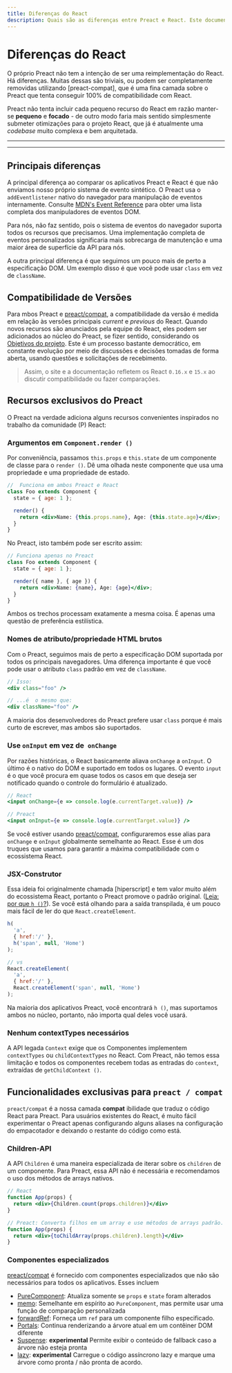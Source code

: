 ```yaml
---
title: Diferenças do React
description: Quais são as diferenças entre Preact e React. Este documento as descreve em detalhes
---
```


# Diferenças do React

O próprio Preact não tem a intenção de ser uma reimplementação do React. Há diferenças. Muitas dessas são triviais, ou podem ser completamente removidas utilizando [preact-compat], que é uma fina camada sobre o Preact que tenta conseguir 100% de compatibilidade com React.

Preact não tenta incluir cada pequeno recurso do React em razão manter-se **pequeno** e **focado** - de outro modo faria mais sentido simplesmente submeter otimizações para o projeto React, que já é atualmente uma _codebase_ muito complexa e bem arquitetada.

---

<toc></toc>

---

## Principais diferenças

A principal diferença ao comparar os aplicativos Preact e React é que não enviamos nosso próprio sistema de evento sintético. O Preact usa o `addEventlistener` nativo do navegador para manipulação de eventos internamente. Consulte [MDN's Event Reference] para obter uma lista completa dos manipuladores de eventos DOM.

Para nós, não faz sentido, pois o sistema de eventos do navegador suporta todos os recursos que precisamos. Uma implementação completa de eventos personalizados significaria mais sobrecarga de manutenção e uma maior área de superfície da API para nós.

A outra principal diferença é que seguimos um pouco mais de perto a especificação DOM. Um exemplo disso é que você pode usar `class` em vez de `className`.

## Compatibilidade de Versões

Para mbos Preact e [preact/compat], a compatibilidade da versão é medida em relação às versões principais _current_ e _previous_ do React. Quando novos recursos são anunciados pela equipe do React, eles podem ser adicionados ao núcleo do Preact, se fizer sentido, considerando os [Objetivos do projeto]. Este é um processo bastante democrático, em constante evolução por meio de discussões e decisões tomadas de forma aberta, usando questões e solicitações de recebimento.

> Assim, o site e a documentação refletem os React `0.16.x` e `15.x` ao discutir compatibilidade ou fazer comparações.

## Recursos exclusivos do Preact

O Preact na verdade adiciona alguns recursos convenientes inspirados no trabalho da comunidade (P) React:

### Argumentos em `Component.render ()`

Por conveniência, passamos `this.props` e `this.state` de um componente de classe para o `render ()`. Dê uma olhada neste componente que usa uma propriedade e uma propriedade de estado.

```jsx
//  Funciona em ambos Preact e React
class Foo extends Component {
  state = { age: 1 };

  render() {
    return <div>Name: {this.props.name}, Age: {this.state.age}</div>;
  }
}
```

No Preact, isto também pode ser escrito assim:

```jsx
// Funciona apenas no Preact
class Foo extends Component {
  state = { age: 1 };

  render({ name }, { age }) {
    return <div>Name: {name}, Age: {age}</div>;
  }
}
```

Ambos os trechos processam exatamente a mesma coisa. É apenas uma questão de preferência estilística.

### Nomes de atributo/propriedade HTML brutos

Com o Preact, seguimos mais de perto a especificação DOM suportada por todos os principais navegadores. Uma diferença importante é que você pode usar o
atributo `class` padrão em vez de `className`.

```jsx
// Isso:
<div class="foo" />

// ...é  o mesmo que:
<div className="foo" />
```

A maioria dos desenvolvedores do Preact prefere usar `class` porque é mais curto de escrever, mas ambos são suportados.

### Use `onInput` em vez de` onChange`

Por razões históricas, o React basicamente aliava `onChange` a `onInput`. O último é o nativo do DOM e suportado em todos os lugares. O evento `input` é o que você procura em quase todos os casos em que deseja ser notificado quando o controle do formulário é atualizado.

```jsx
// React
<input onChange={e => console.log(e.currentTarget.value)} />

// Preact
<input onInput={e => console.log(e.currentTarget.value)} />
```

Se você estiver usando [preact/compat], configuraremos esse alias para `onChange` e `onInput` globalmente semelhante ao React. Esse é um dos truques que usamos para garantir a máxima compatibilidade com o ecossistema React.

### JSX-Construtor

Essa ideia foi originalmente chamada [hiperscript] e tem valor muito além do ecossistema React, portanto o Preact promove o padrão original. ([Leia: por que `h ()`?](http://jasonformat.com/wtf-is-jsx)). Se você está olhando para a saída transpilada, é um pouco mais fácil de ler do que `React.createElement`.

```js
h(
  'a',
  { href:'/' },
  h('span', null, 'Home')
);

// vs
React.createElement(
  'a',
  { href:'/' },
  React.createElement('span', null, 'Home')
);
```

Na maioria dos aplicativos Preact, você encontrará `h ()`, mas suportamos ambos no núcleo, portanto, não importa qual deles você usará.

### Nenhum contextTypes necessários

A API legada `Context` exige que os Componentes implementem `contextTypes` ou `childContextTypes` no React. Com Preact, não temos essa limitação e todos os componentes recebem todas as entradas do `context`, extraídas de `getChildContext ()`.

## Funcionalidades exclusivas para `preact / compat`

`preact/compat` é a nossa camada **compat** ibilidade que traduz o código React para Preact. Para usuários existentes do React, é muito fácil experimentar o Preact apenas configurando alguns aliases na configuração do empacotador e deixando o restante do código como está.

### Children-API

A API `Children` é uma maneira especializada de iterar sobre os `children` de um componente. Para Preact, essa API não é necessária e recomendamos o uso dos métodos de arrays nativos.

```jsx
// React
function App(props) {
  return <div>{Children.count(props.children)}</div>
}

// Preact: Converta filhos em um array e use métodos de arrays padrão.
function App(props) {
  return <div>{toChildArray(props.children).length}</div>
}
```

### Componentes especializados

[preact/compat] é fornecido com componentes especializados que não são necessários para todos os aplicativos. Esses incluem

- [PureComponent](/guide/v10/switching-to-preact#purecomponent): Atualiza somente se `props` e `state` foram alterados
- [memo](/guide/v10/switching-to-preact#memo): Semelhante em espírito ao `PureComponent`, mas permite usar uma função de comparação personalizada
- [forwardRef](/guide/v10/switching-to-preact#forwardRef): Forneça um `ref` para um componente filho especificado.
- [Portals](/guide/v10/switching-to-preact#portals): Continua renderizando a árvore atual em um contêiner DOM diferente
- [Suspense](/guide/v10/switching-to-preact#suspense): **experimental** Permite exibir o conteúdo de fallback caso a árvore não esteja pronta
- [lazy](/guide/v10/switching-to-preact#suspense): **experimental** Carregue o código assíncrono lazy e marque uma árvore como pronta / não pronta de acordo.

[Objetivos do projeto]: /about/project-goals
[hyperscript]: https://github.com/dominictarr/hyperscript
[preact/compat]: /guide/v10/switching-to-preact
[MDN's Event Reference]: https://developer.mozilla.org/pt-BR/docs/Web/Events

